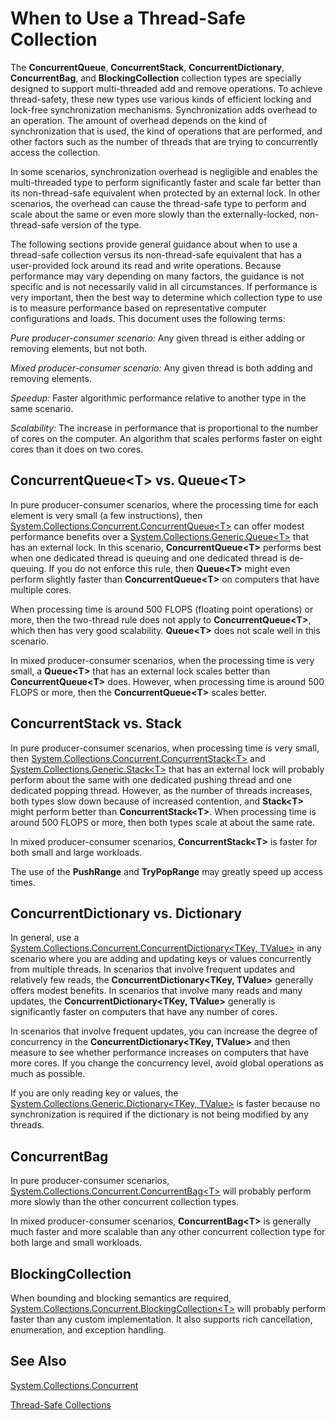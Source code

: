 # When to Use a Thread-Safe Collection

The **ConcurrentQueue**, **ConcurrentStack**, **ConcurrentDictionary**, **ConcurrentBag**, and **BlockingCollection** collection types are specially designed to support multi-threaded add and remove operations. To achieve thread-safety, these new types use various kinds of efficient locking and lock-free synchronization mechanisms. Synchronization adds overhead to an operation. The amount of overhead depends on the kind of synchronization that is used, the kind of operations that are performed, and other factors such as the number of threads that are trying to concurrently access the collection.

In some scenarios, synchronization overhead is negligible and enables the multi-threaded type to perform significantly faster and scale far better than its non-thread-safe equivalent when protected by an external lock. In other scenarios, the overhead can cause the thread-safe type to perform and scale about the same or even more slowly than the externally-locked, non-thread-safe version of the type.

The following sections provide general guidance about when to use a thread-safe collection versus its non-thread-safe equivalent that has a user-provided lock around its read and write operations. Because performance may vary depending on many factors, the guidance is not specific and is not necessarily valid in all circumstances. If performance is very important, then the best way to determine which collection type to use is to measure performance based on representative computer configurations and loads. This document uses the following terms:

*Pure producer-consumer scenario:* Any given thread is either adding or removing elements, but not both.

*Mixed producer-consumer scenario:* Any given thread is both adding and removing elements.

*Speedup:* Faster algorithmic performance relative to another type in the same scenario.

*Scalability:* The increase in performance that is proportional to the number of cores on the computer. An algorithm that scales performs faster on eight cores than it does on two cores.

## ConcurrentQueue&lt;T&gt; vs. Queue&lt;T&gt;

In pure producer-consumer scenarios, where the processing time for each element is very small (a few instructions), then [System.Collections.Concurrent.ConcurrentQueue&lt;T&gt;](http://dotnet.github.io/api/System.Collections.Concurrent.ConcurrentQueue%601.html) can offer modest performance benefits over a [System.Collections.Generic.Queue&lt;T&gt;](http://dotnet.github.io/api/System.Collections.Generic.Queue%601.html) that has an external lock. In this scenario, **ConcurrentQueue&lt;T&gt;** performs best when one dedicated thread is queuing and one dedicated thread is de-queuing. If you do not enforce this rule, then **Queue&lt;T&gt;** might even perform slightly faster than **ConcurrentQueue&lt;T&gt;** on computers that have multiple cores. 

When processing time is around 500 FLOPS (floating point operations) or more, then the two-thread rule does not apply to **ConcurrentQueue&lt;T&gt;**, which then has very good scalability. **Queue&lt;T&gt;** does not scale well in this scenario.

In mixed producer-consumer scenarios, when the processing time is very small, a **Queue&lt;T&gt;** that has an external lock scales better than **ConcurrentQueue&lt;T&gt;** does. However, when processing time is around 500 FLOPS or more, then the **ConcurrentQueue&lt;T&gt;** scales better.

## ConcurrentStack vs. Stack

In pure producer-consumer scenarios, when processing time is very small, then [System.Collections.Concurrent.ConcurrentStack&lt;T&gt;](http://dotnet.github.io/api/System.Collections.Concurrent.ConcurrentStack%601.html) and [System.Collections.Generic.Stack&lt;T&gt;](http://dotnet.github.io/api/System.Collections.Generic.Stack%601.html) that has an external lock will probably perform about the same with one dedicated pushing thread and one dedicated popping thread. However, as the number of threads increases, both types slow down because of increased contention, and **Stack&lt;T&gt;** might perform better than **ConcurrentStack&lt;T&gt;**. When processing time is around 500 FLOPS or more, then both types scale at about the same rate. 

In mixed producer-consumer scenarios, **ConcurrentStack&lt;T&gt;** is faster for both small and large workloads.

The use of the **PushRange** and **TryPopRange** may greatly speed up access times.

## ConcurrentDictionary vs. Dictionary

In general, use a [System.Collections.Concurrent.ConcurrentDictionary&lt;TKey, TValue&gt;](http://dotnet.github.io/api/System.Collections.Concurrent.ConcurrentDictionary%602.html) in any scenario where you are adding and updating keys or values concurrently from multiple threads. In scenarios that involve frequent updates and relatively few reads, the **ConcurrentDictionary&lt;TKey, TValue&gt;** generally offers modest benefits. In scenarios that involve many reads and many updates, the **ConcurrentDictionary&lt;TKey, TValue&gt;** generally is significantly faster on computers that have any number of cores.

In scenarios that involve frequent updates, you can increase the degree of concurrency in the **ConcurrentDictionary&lt;TKey, TValue&gt;** and then measure to see whether performance increases on computers that have more cores. If you change the concurrency level, avoid global operations as much as possible.

If you are only reading key or values, the [System.Collections.Generic.Dictionary&lt;TKey, TValue&gt;](http://dotnet.github.io/api/System.Collections.Generic.Dictionary%602.html) is faster because no synchronization is required if the dictionary is not being modified by any threads.

## ConcurrentBag

In pure producer-consumer scenarios, [System.Collections.Concurrent.ConcurrentBag&lt;T&gt;](http://dotnet.github.io/api/System.Collections.Concurrent.ConcurrentBag%601.html) will probably perform more slowly than the other concurrent collection types.

In mixed producer-consumer scenarios, **ConcurrentBag&lt;T&gt;** is generally much faster and more scalable than any other concurrent collection type for both large and small workloads.

## BlockingCollection

When bounding and blocking semantics are required, [System.Collections.Concurrent.BlockingCollection&lt;T&gt;](http://dotnet.github.io/api/System.Collections.Concurrent.BlockingCollection%601.html) will probably perform faster than any custom implementation. It also supports rich cancellation, enumeration, and exception handling.

## See Also

[System.Collections.Concurrent](http://dotnet.github.io/api/System.Collections.Concurrent.html)

[Thread-Safe Collections](collections\thread-safeCollections.md)
